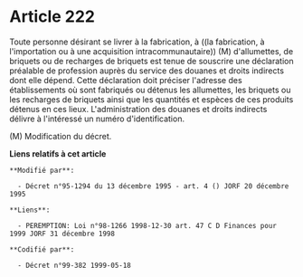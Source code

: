 # Article 222

Toute personne désirant se livrer à la fabrication, à ((la fabrication, à l'importation ou à une acquisition
intracommunautaire)) (M) d'allumettes, de briquets ou de recharges de briquets est tenue de souscrire une déclaration
préalable de profession auprès du service des douanes et droits indirects dont elle dépend. Cette déclaration doit préciser
l'adresse des établissements où sont fabriqués ou détenus les allumettes, les briquets ou les recharges de briquets ainsi que
les quantités et espèces de ces produits détenus en ces lieux. L'administration des douanes et droits indirects délivre à
l'intéressé un numéro d'identification.

(M) Modification du décret.

**Liens relatifs à cet article**

	**Modifié par**:

	  - Décret n°95-1294 du 13 décembre 1995 - art. 4 () JORF 20 décembre 1995

	**Liens**:

	  - PEREMPTION: Loi n°98-1266 1998-12-30 art. 47 C D Finances pour 1999 JORF 31 décembre 1998

	**Codifié par**:

	  - Décret n°99-382 1999-05-18
